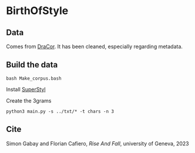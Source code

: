 # BirthOfStyle

## Data

Comes from [DraCor](https://github.com/dracor-org). It has been cleaned, especially regarding metadata.

## Build the data

```console
bash Make_corpus.bash
```

Install [SuperStyl](https://github.com/SupervisedStylometry/SuperStyl)

Create the 3grams

```console
python3 main.py -s ../txt/* -t chars -n 3
```

## Cite

Simon Gabay and Florian Cafiero, _Rise And Fall_, university of Geneva, 2023